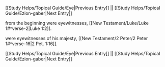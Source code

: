 [[Study Helps/Topical Guide/Eye|Previous Entry]]  ||  [[Study Helps/Topical Guide/Ezion-gaber|Next Entry]]

 from the beginning were eyewitnesses, [[New Testament/Luke/Luke 1#^verse-2|Luke 1:2]].

 were eyewitnesses of his majesty, [[New Testament/2 Peter/2 Peter 1#^verse-16|2 Pet. 1:16]].

[[Study Helps/Topical Guide/Eye|Previous Entry]]  ||  [[Study Helps/Topical Guide/Ezion-gaber|Next Entry]]
